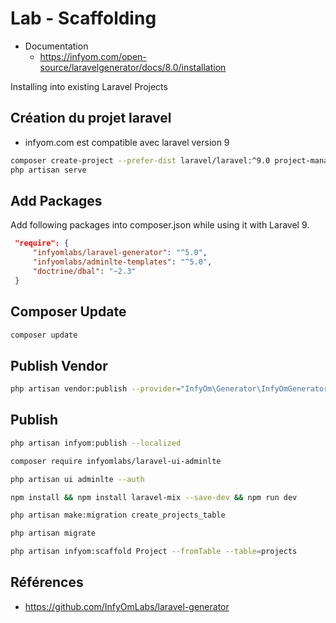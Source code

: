 # Lab - Scaffolding

- Documentation 
  - https://infyom.com/open-source/laravelgenerator/docs/8.0/installation

Installing into existing Laravel Projects


## Création du projet laravel

- infyom.com est compatible avec laravel version 9

```bash
composer create-project --prefer-dist laravel/laravel:^9.0 project-manager
php artisan serve
```
## Add Packages

Add following packages into composer.json while using it with Laravel 9.

```json
 "require": {
     "infyomlabs/laravel-generator": "^5.0",
     "infyomlabs/adminlte-templates": "^5.0",
     "doctrine/dbal": "~2.3"
 }  
 ```
## Composer Update

 ```bash
composer update
```

## Publish Vendor

```bash
php artisan vendor:publish --provider="InfyOm\Generator\InfyOmGeneratorServiceProvider"
```

## Publish

```bash
php artisan infyom:publish --localized
```

```bash
composer require infyomlabs/laravel-ui-adminlte
```

```bash
php artisan ui adminlte --auth
```

```bash
npm install && npm install laravel-mix --save-dev && npm run dev
```

```bash
php artisan make:migration create_projects_table
```

```bash
php artisan migrate
```

```bash
php artisan infyom:scaffold Project --fromTable --table=projects
```
 
## Références 
- https://github.com/InfyOmLabs/laravel-generator